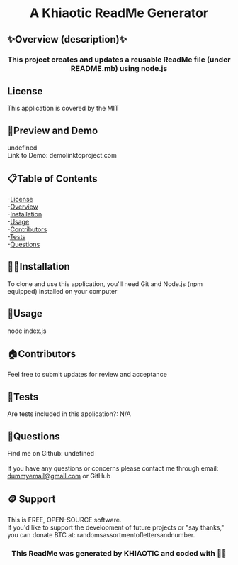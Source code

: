 
<h1 align="center">A Khiaotic  ReadMe Generator </h1>

## ✨Overview (description)✨
<h3 align="center">This project creates and updates a reusable ReadMe file  (under README.mb) using node.js</h3>

## License
This application is  covered by the MIT

## 👀Preview and Demo
undefined <br />
Link to Demo: demolinktoproject.com


## 📋Table of Contents
-[License](#license) <br />
-[Overview](#description) <br />
-[Installation](#installation) <br />
-[Usage](#usage) <br />
-[Contributors](#contribute) <br />
-[Tests](#tests) <br />
-[Questions](#questions) <br />


## 💢📃Installation
To clone and use this application, you'll need Git and Node.js (npm equipped) installed on your computer


## 🧰Usage
node index.js

## 🏠Contributors
Feel free to submit updates for  review and acceptance

## 🧪Tests
Are tests included in this application?: N/A


## 🤔Questions
Find me on Github: undefined <br />
<br />
If you have any questions or concerns please contact me through email: dummyemail@gmail.com or GitHub

## 🪙 Support
This is FREE, OPEN-SOURCE software. <br />
If you'd like to support the development of future projects or "say thanks," you can donate BTC at: randomsassortmentoflettersandnumber.


<h3 align="center">This ReadMe was generated by KHIAOTIC and coded with 🌈💖</h3>
